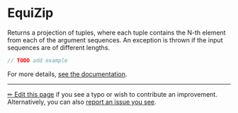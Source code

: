 # EquiZip

Returns a projection of tuples, where each tuple contains the N-th
element from each of the argument sequences. An exception is thrown
if the input sequences are of different lengths.

```c# --destination-file ../code/Program.cs --region statements --project ../code/TryMoreLinq.csproj
// TODO add example
```

For more details, [see the documentation][doc].

---

[&#x270F; Edit this page][edit] if you see a typo or wish to contribute an
improvement. Alternatively, you can also [report an issue you see][issue].


[edit]: https://github.com/morelinq/try/edit/master/equi-zip.md
[issue]: https://github.com/morelinq/try/issues/new?title=EquiZip
[doc]: https://morelinq.github.io/3.1/ref/api/html/Overload_MoreLinq_MoreEnumerable_EquiZip.htm

